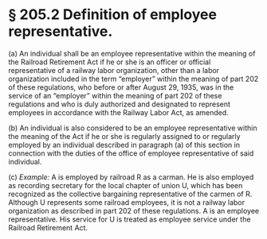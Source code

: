 # § 205.2   Definition of employee representative.

(a) An individual shall be an employee representative within the meaning of the Railroad Retirement Act if he or she is an officer or official representative of a railway labor organization, other than a labor organization included in the term “employer” within the meaning of part 202 of these regulations, who before or after August 29, 1935, was in the service of an “employer” within the meaning of part 202 of these regulations and who is duly authorized and designated to represent employees in accordance with the Railway Labor Act, as amended.


(b) An individual is also considered to be an employee representative within the meaning of the Act if he or she is regularly assigned to or regularly employed by an individual described in paragraph (a) of this section in connection with the duties of the office of employee representative of said individual.


(c) *Example:* A is employed by railroad R as a carman. He is also employed as recording secretary for the local chapter of union U, which has been recognized as the collective bargaining representative of the carmen of R. Although U represents some railroad employees, it is not a railway labor organization as described in part 202 of these regulations. A is an employee representative. His service for U is treated as employee service under the Railroad Retirement Act.





